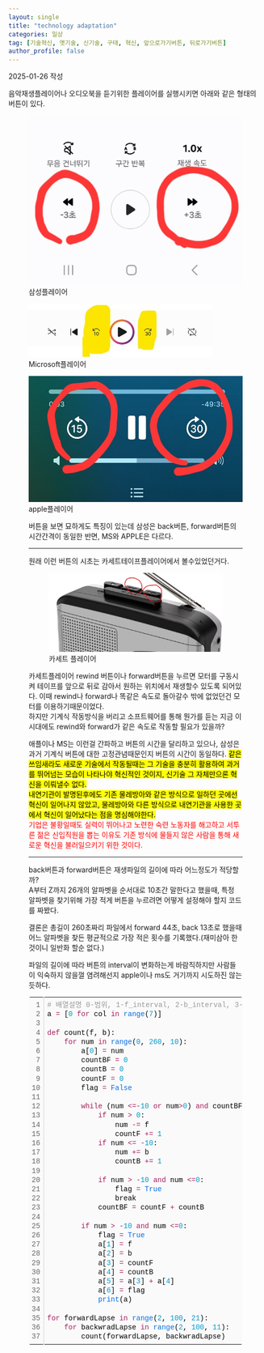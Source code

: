 ```yaml
---
layout: single
title: "technology adaptation"
categories: 일상
tag: [기술혁신, 옛기술, 신기술, 구태, 혁신, 앞으로가기버튼, 뒤로가기버튼]
author_profile: false
---
```

<p>2025-01-26 작성</p>
<p>음악재생플레이어나 오디오북을 듣기위한 플레이어를 실행시키면 아래와 같은 형태의 버튼이 있다.</p>
<figure>
    <img src="/assets\images\2025-01-26-technology_adaptation/samsung_player.jpg">
    <figcaption>삼성플레이어</figcaption>
</figure>
<figure>
<img src="/assets\images\2025-01-26-technology_adaptation/microsoft_player.jpg">
    <figcaption>Microsoft플레이어</figcaption>
</figure>
<figure>
<img src="/assets\images\2025-01-26-technology_adaptation/apple_player.jpg">
    <figcaption>apple플레이어</figcaption>
</figure>
<figure>

<p>버튼을 보면 묘하게도 특징이 있는데 삼성은 back버튼, forward버튼의 시간간격이 동일한 반면, MS와 APPLE은 다르다.</p>
<hr class="wp-block-separator has-alpha-channel-opacity"/>

원래 이런 버튼의 시초는 카세트테이프플레이어에서 볼수있었던거다.
<figure>
<img src="/assets\images\2025-01-26-technology_adaptation/cassette_player.jpg">
    <figcaption>카세트 플레이어</figcaption>
</figure>
<p>카세트플레이어 rewind 버튼이나 forward버튼을 누르면 모터를 구동시켜 테이프를 앞으로 뒤로 감아서 원하는 위치에서 재생할수 있도록 되어있다. 이때 rewind나 forward나 똑같은 속도로 돌아갈수 밖에 없었던건 모터를 이용하기때문이었다.<br/>
하지만 기계식 작동방식을 버리고 소프트웨어를 통해 뭔가를 듣는 지금 이시대에도 rewind와 forward가 같은 속도로 작동할 필요가 있을까?</p>
<p>애플이나 MS는 이런걸 간파하고 버튼의 시간을 달리하고 있으나, 삼성은 과거 기계식 버튼에 대한 고정관념때문인지 버튼의 시간이 동일하다. <mark>같은 쓰임새라도 새로운 기술에서 작동될때는 그 기술을 충분히 활용하여 과거를 뛰어넘는 모습이 나타나야 혁신적인 것이지, 신기술 그 자체만으론 혁신을 이뤄낼수 없다.<br/>
내연기관이 발명된후에도 기존 물레방아와 같은 방식으로 일하던 곳에선 혁신이 일어나지 않았고, 물레방아와 다른 방식으로 내연기관을 사용한 곳에서 혁신이 일어났다는 점을 명심해야한다.</mark><br/>
<span style="color:red;">기업은 불황일때도 실력이 뛰어나고 노련한 숙련 노동자를 해고하고 서투른 젊은 신입직원을 뽑는 이유도 기존 방식에 물들지 않은 사람을 통해 새로운 혁신을 불러일으키기 위한 것이다.</span></p>
<hr class="wp-block-separator has-alpha-channel-opacity"/>

<P>back버튼과 forward버튼은 재생파일의 길이에 따라 어느정도가 적당할까?<br/>
A부터 Z까지 26개의 알파벳을 순서대로 10초간 말한다고 했을때, 특정 알파벳을 찾기위해 가장 적게 버튼을 누르려면 어떻게 설정해야 할지 코드를 짜봤다.</P>
<p>결론은 총길이 260초짜리 파일에서 forward 44초, back 13초로 했을때 어느 알파벳을 찾든 평균적으로 가장 적은 횟수를 기록했다.(재미삼아 한것이니 일반화 할순 없다.)</p>
<p>파일의 길이에 따라 버튼의 interval이 변화하는게 바람직하지만 사람들이 익숙하지 않을껄 염려해선지 apple이나 ms도 거기까지 시도하진 않는듯하다.</p>

<div class="colorscripter-code" style="color:#010101;font-family:Consolas, 'Liberation Mono', Menlo, Courier, monospace !important; position:relative !important;overflow:auto"><table class="colorscripter-code-table" style="margin:0;padding:0;border:none;background-color:#fafafa;border-radius:4px;" cellspacing="0" cellpadding="0"><tr><td style="padding:6px;border-right:2px solid #e5e5e5"><div style="margin:0;padding:0;word-break:normal;text-align:right;color:#666;font-family:Consolas, 'Liberation Mono', Menlo, Courier, monospace !important;line-height:130%"><div style="line-height:130%">1</div><div style="line-height:130%">2</div><div style="line-height:130%">3</div><div style="line-height:130%">4</div><div style="line-height:130%">5</div><div style="line-height:130%">6</div><div style="line-height:130%">7</div><div style="line-height:130%">8</div><div style="line-height:130%">9</div><div style="line-height:130%">10</div><div style="line-height:130%">11</div><div style="line-height:130%">12</div><div style="line-height:130%">13</div><div style="line-height:130%">14</div><div style="line-height:130%">15</div><div style="line-height:130%">16</div><div style="line-height:130%">17</div><div style="line-height:130%">18</div><div style="line-height:130%">19</div><div style="line-height:130%">20</div><div style="line-height:130%">21</div><div style="line-height:130%">22</div><div style="line-height:130%">23</div><div style="line-height:130%">24</div><div style="line-height:130%">25</div><div style="line-height:130%">26</div><div style="line-height:130%">27</div><div style="line-height:130%">28</div><div style="line-height:130%">29</div><div style="line-height:130%">30</div><div style="line-height:130%">31</div><div style="line-height:130%">32</div><div style="line-height:130%">33</div><div style="line-height:130%">34</div><div style="line-height:130%">35</div><div style="line-height:130%">36</div><div style="line-height:130%">37</div></div></td><td style="padding:6px 0;text-align:left"><div style="margin:0;padding:0;color:#010101;font-family:Consolas, 'Liberation Mono', Menlo, Courier, monospace !important;line-height:130%"><div style="padding:0 6px; white-space:pre; line-height:130%"><span style="color:#999999">#&nbsp;배열설명&nbsp;0-범위,&nbsp;1-f_interval,&nbsp;2-b_interval,&nbsp;3-f횟수,&nbsp;4-b횟수,&nbsp;5-f&amp;b횟수합,&nbsp;6-성공여부</span></div><div style="padding:0 6px; white-space:pre; line-height:130%">a&nbsp;<span style="color:#0086b3"></span><span style="color:#a71d5d">=</span>&nbsp;[<span style="color:#0099cc">0</span>&nbsp;<span style="color:#a71d5d">for</span>&nbsp;col&nbsp;<span style="color:#a71d5d">in</span>&nbsp;<span style="color:#066de2">range</span>(<span style="color:#0099cc">7</span>)]</div><div style="padding:0 6px; white-space:pre; line-height:130%">&nbsp;</div><div style="padding:0 6px; white-space:pre; line-height:130%"><span style="color:#a71d5d">def</span>&nbsp;count(f,&nbsp;b):</div><div style="padding:0 6px; white-space:pre; line-height:130%">&nbsp;&nbsp;&nbsp;&nbsp;<span style="color:#a71d5d">for</span>&nbsp;num&nbsp;<span style="color:#a71d5d">in</span>&nbsp;<span style="color:#066de2">range</span>(<span style="color:#0099cc">0</span>,&nbsp;<span style="color:#0099cc">260</span>,&nbsp;<span style="color:#0099cc">10</span>):</div><div style="padding:0 6px; white-space:pre; line-height:130%">&nbsp;&nbsp;&nbsp;&nbsp;&nbsp;&nbsp;&nbsp;&nbsp;a[<span style="color:#0099cc">0</span>]&nbsp;<span style="color:#0086b3"></span><span style="color:#a71d5d">=</span>&nbsp;num</div><div style="padding:0 6px; white-space:pre; line-height:130%">&nbsp;&nbsp;&nbsp;&nbsp;&nbsp;&nbsp;&nbsp;&nbsp;countBF&nbsp;<span style="color:#0086b3"></span><span style="color:#a71d5d">=</span>&nbsp;<span style="color:#0099cc">0</span></div><div style="padding:0 6px; white-space:pre; line-height:130%">&nbsp;&nbsp;&nbsp;&nbsp;&nbsp;&nbsp;&nbsp;&nbsp;countB&nbsp;<span style="color:#0086b3"></span><span style="color:#a71d5d">=</span>&nbsp;<span style="color:#0099cc">0</span></div><div style="padding:0 6px; white-space:pre; line-height:130%">&nbsp;&nbsp;&nbsp;&nbsp;&nbsp;&nbsp;&nbsp;&nbsp;countF&nbsp;<span style="color:#0086b3"></span><span style="color:#a71d5d">=</span>&nbsp;<span style="color:#0099cc">0</span></div><div style="padding:0 6px; white-space:pre; line-height:130%">&nbsp;&nbsp;&nbsp;&nbsp;&nbsp;&nbsp;&nbsp;&nbsp;flag&nbsp;<span style="color:#0086b3"></span><span style="color:#a71d5d">=</span>&nbsp;<span style="color:#066de2">False</span></div><div style="padding:0 6px; white-space:pre; line-height:130%">&nbsp;</div><div style="padding:0 6px; white-space:pre; line-height:130%">&nbsp;&nbsp;&nbsp;&nbsp;&nbsp;&nbsp;&nbsp;&nbsp;<span style="color:#a71d5d">while</span>&nbsp;(num&nbsp;<span style="color:#0086b3"></span><span style="color:#a71d5d">&lt;</span><span style="color:#0086b3"></span><span style="color:#a71d5d">=</span><span style="color:#0086b3"></span><span style="color:#a71d5d">-</span><span style="color:#0099cc">10</span>&nbsp;<span style="color:#a71d5d">or</span>&nbsp;num<span style="color:#0086b3"></span><span style="color:#a71d5d">&gt;</span><span style="color:#0099cc">0</span>)&nbsp;<span style="color:#a71d5d">and</span>&nbsp;countBF&nbsp;<span style="color:#0086b3"></span><span style="color:#a71d5d">&lt;</span><span style="color:#0099cc">20</span>:</div><div style="padding:0 6px; white-space:pre; line-height:130%">&nbsp;&nbsp;&nbsp;&nbsp;&nbsp;&nbsp;&nbsp;&nbsp;&nbsp;&nbsp;&nbsp;&nbsp;<span style="color:#a71d5d">if</span>&nbsp;num&nbsp;<span style="color:#0086b3"></span><span style="color:#a71d5d">&gt;</span>&nbsp;<span style="color:#0099cc">0</span>:</div><div style="padding:0 6px; white-space:pre; line-height:130%">&nbsp;&nbsp;&nbsp;&nbsp;&nbsp;&nbsp;&nbsp;&nbsp;&nbsp;&nbsp;&nbsp;&nbsp;&nbsp;&nbsp;&nbsp;&nbsp;num&nbsp;<span style="color:#0086b3"></span><span style="color:#a71d5d">-</span><span style="color:#0086b3"></span><span style="color:#a71d5d">=</span>&nbsp;f</div><div style="padding:0 6px; white-space:pre; line-height:130%">&nbsp;&nbsp;&nbsp;&nbsp;&nbsp;&nbsp;&nbsp;&nbsp;&nbsp;&nbsp;&nbsp;&nbsp;&nbsp;&nbsp;&nbsp;&nbsp;countF&nbsp;<span style="color:#0086b3"></span><span style="color:#a71d5d">+</span><span style="color:#0086b3"></span><span style="color:#a71d5d">=</span>&nbsp;<span style="color:#0099cc">1</span></div><div style="padding:0 6px; white-space:pre; line-height:130%">&nbsp;&nbsp;&nbsp;&nbsp;&nbsp;&nbsp;&nbsp;&nbsp;&nbsp;&nbsp;&nbsp;&nbsp;<span style="color:#a71d5d">if</span>&nbsp;num&nbsp;<span style="color:#0086b3"></span><span style="color:#a71d5d">&lt;</span><span style="color:#0086b3"></span><span style="color:#a71d5d">=</span>&nbsp;<span style="color:#0086b3"></span><span style="color:#a71d5d">-</span><span style="color:#0099cc">10</span>:</div><div style="padding:0 6px; white-space:pre; line-height:130%">&nbsp;&nbsp;&nbsp;&nbsp;&nbsp;&nbsp;&nbsp;&nbsp;&nbsp;&nbsp;&nbsp;&nbsp;&nbsp;&nbsp;&nbsp;&nbsp;num&nbsp;<span style="color:#0086b3"></span><span style="color:#a71d5d">+</span><span style="color:#0086b3"></span><span style="color:#a71d5d">=</span>&nbsp;b</div><div style="padding:0 6px; white-space:pre; line-height:130%">&nbsp;&nbsp;&nbsp;&nbsp;&nbsp;&nbsp;&nbsp;&nbsp;&nbsp;&nbsp;&nbsp;&nbsp;&nbsp;&nbsp;&nbsp;&nbsp;countB&nbsp;<span style="color:#0086b3"></span><span style="color:#a71d5d">+</span><span style="color:#0086b3"></span><span style="color:#a71d5d">=</span>&nbsp;<span style="color:#0099cc">1</span></div><div style="padding:0 6px; white-space:pre; line-height:130%">&nbsp;&nbsp;&nbsp;&nbsp;&nbsp;&nbsp;&nbsp;&nbsp;&nbsp;&nbsp;&nbsp;&nbsp;</div><div style="padding:0 6px; white-space:pre; line-height:130%">&nbsp;&nbsp;&nbsp;&nbsp;&nbsp;&nbsp;&nbsp;&nbsp;&nbsp;&nbsp;&nbsp;&nbsp;<span style="color:#a71d5d">if</span>&nbsp;num&nbsp;<span style="color:#0086b3"></span><span style="color:#a71d5d">&gt;</span>&nbsp;<span style="color:#0086b3"></span><span style="color:#a71d5d">-</span><span style="color:#0099cc">10</span>&nbsp;<span style="color:#a71d5d">and</span>&nbsp;num&nbsp;<span style="color:#0086b3"></span><span style="color:#a71d5d">&lt;</span><span style="color:#0086b3"></span><span style="color:#a71d5d">=</span><span style="color:#0099cc">0</span>:</div><div style="padding:0 6px; white-space:pre; line-height:130%">&nbsp;&nbsp;&nbsp;&nbsp;&nbsp;&nbsp;&nbsp;&nbsp;&nbsp;&nbsp;&nbsp;&nbsp;&nbsp;&nbsp;&nbsp;&nbsp;flag&nbsp;<span style="color:#0086b3"></span><span style="color:#a71d5d">=</span>&nbsp;<span style="color:#066de2">True</span></div><div style="padding:0 6px; white-space:pre; line-height:130%">&nbsp;&nbsp;&nbsp;&nbsp;&nbsp;&nbsp;&nbsp;&nbsp;&nbsp;&nbsp;&nbsp;&nbsp;&nbsp;&nbsp;&nbsp;&nbsp;break</div><div style="padding:0 6px; white-space:pre; line-height:130%">&nbsp;&nbsp;&nbsp;&nbsp;&nbsp;&nbsp;&nbsp;&nbsp;&nbsp;&nbsp;&nbsp;&nbsp;countBF&nbsp;<span style="color:#0086b3"></span><span style="color:#a71d5d">=</span>&nbsp;countF&nbsp;<span style="color:#0086b3"></span><span style="color:#a71d5d">+</span>&nbsp;countB</div><div style="padding:0 6px; white-space:pre; line-height:130%">&nbsp;&nbsp;&nbsp;&nbsp;&nbsp;&nbsp;&nbsp;&nbsp;&nbsp;&nbsp;&nbsp;&nbsp;</div><div style="padding:0 6px; white-space:pre; line-height:130%">&nbsp;&nbsp;&nbsp;&nbsp;&nbsp;&nbsp;&nbsp;&nbsp;<span style="color:#a71d5d">if</span>&nbsp;num&nbsp;<span style="color:#0086b3"></span><span style="color:#a71d5d">&gt;</span>&nbsp;<span style="color:#0086b3"></span><span style="color:#a71d5d">-</span><span style="color:#0099cc">10</span>&nbsp;<span style="color:#a71d5d">and</span>&nbsp;num&nbsp;<span style="color:#0086b3"></span><span style="color:#a71d5d">&lt;</span><span style="color:#0086b3"></span><span style="color:#a71d5d">=</span><span style="color:#0099cc">0</span>:</div><div style="padding:0 6px; white-space:pre; line-height:130%">&nbsp;&nbsp;&nbsp;&nbsp;&nbsp;&nbsp;&nbsp;&nbsp;&nbsp;&nbsp;&nbsp;&nbsp;flag&nbsp;<span style="color:#0086b3"></span><span style="color:#a71d5d">=</span>&nbsp;<span style="color:#066de2">True</span></div><div style="padding:0 6px; white-space:pre; line-height:130%">&nbsp;&nbsp;&nbsp;&nbsp;&nbsp;&nbsp;&nbsp;&nbsp;&nbsp;&nbsp;&nbsp;&nbsp;a[<span style="color:#0099cc">1</span>]&nbsp;<span style="color:#0086b3"></span><span style="color:#a71d5d">=</span>&nbsp;f</div><div style="padding:0 6px; white-space:pre; line-height:130%">&nbsp;&nbsp;&nbsp;&nbsp;&nbsp;&nbsp;&nbsp;&nbsp;&nbsp;&nbsp;&nbsp;&nbsp;a[<span style="color:#0099cc">2</span>]&nbsp;<span style="color:#0086b3"></span><span style="color:#a71d5d">=</span>&nbsp;b</div><div style="padding:0 6px; white-space:pre; line-height:130%">&nbsp;&nbsp;&nbsp;&nbsp;&nbsp;&nbsp;&nbsp;&nbsp;&nbsp;&nbsp;&nbsp;&nbsp;a[<span style="color:#0099cc">3</span>]&nbsp;<span style="color:#0086b3"></span><span style="color:#a71d5d">=</span>&nbsp;countF</div><div style="padding:0 6px; white-space:pre; line-height:130%">&nbsp;&nbsp;&nbsp;&nbsp;&nbsp;&nbsp;&nbsp;&nbsp;&nbsp;&nbsp;&nbsp;&nbsp;a[<span style="color:#0099cc">4</span>]&nbsp;<span style="color:#0086b3"></span><span style="color:#a71d5d">=</span>&nbsp;countB</div><div style="padding:0 6px; white-space:pre; line-height:130%">&nbsp;&nbsp;&nbsp;&nbsp;&nbsp;&nbsp;&nbsp;&nbsp;&nbsp;&nbsp;&nbsp;&nbsp;a[<span style="color:#0099cc">5</span>]&nbsp;<span style="color:#0086b3"></span><span style="color:#a71d5d">=</span>&nbsp;a[<span style="color:#0099cc">3</span>]&nbsp;<span style="color:#0086b3"></span><span style="color:#a71d5d">+</span>&nbsp;a[<span style="color:#0099cc">4</span>]</div><div style="padding:0 6px; white-space:pre; line-height:130%">&nbsp;&nbsp;&nbsp;&nbsp;&nbsp;&nbsp;&nbsp;&nbsp;&nbsp;&nbsp;&nbsp;&nbsp;a[<span style="color:#0099cc">6</span>]&nbsp;<span style="color:#0086b3"></span><span style="color:#a71d5d">=</span>&nbsp;flag</div><div style="padding:0 6px; white-space:pre; line-height:130%">&nbsp;&nbsp;&nbsp;&nbsp;&nbsp;&nbsp;&nbsp;&nbsp;&nbsp;&nbsp;&nbsp;&nbsp;<span style="color:#066de2">print</span>(a)</div><div style="padding:0 6px; white-space:pre; line-height:130%">&nbsp;</div><div style="padding:0 6px; white-space:pre; line-height:130%"><span style="color:#a71d5d">for</span>&nbsp;forwardLapse&nbsp;<span style="color:#a71d5d">in</span>&nbsp;<span style="color:#066de2">range</span>(<span style="color:#0099cc">2</span>,&nbsp;<span style="color:#0099cc">100</span>,&nbsp;<span style="color:#0099cc">21</span>):</div><div style="padding:0 6px; white-space:pre; line-height:130%">&nbsp;&nbsp;&nbsp;&nbsp;<span style="color:#a71d5d">for</span>&nbsp;backwradLapse&nbsp;<span style="color:#a71d5d">in</span>&nbsp;<span style="color:#066de2">range</span>(<span style="color:#0099cc">2</span>,&nbsp;<span style="color:#0099cc">100</span>,&nbsp;<span style="color:#0099cc">11</span>):</div><div style="padding:0 6px; white-space:pre; line-height:130%">&nbsp;&nbsp;&nbsp;&nbsp;&nbsp;&nbsp;&nbsp;&nbsp;count(forwardLapse,&nbsp;backwradLapse)</div></div></td><td style="vertical-align:bottom;padding:0 2px 4px 0"><a href="http://colorscripter.com/info#e" target="_blank" style="text-decoration:none;color:white"><span style="font-size:9px;word-break:normal;background-color:#e5e5e5;color:white;border-radius:10px;padding:1px">cs</span></a></td></tr></table></div>

